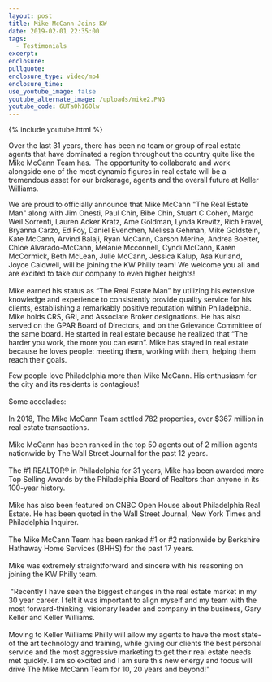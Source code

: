 ```yaml
---
layout: post
title: Mike McCann Joins KW
date: 2019-02-01 22:35:00
tags:
  - Testimonials
excerpt:
enclosure:
pullquote:
enclosure_type: video/mp4
enclosure_time:
use_youtube_image: false
youtube_alternate_image: /uploads/mike2.PNG
youtube_code: 6UTa0h160lw
---
```


{% include youtube.html %}

Over the last 31 years, there has been no team or group of real estate agents that have dominated a region throughout the country quite like the Mike McCann Team has.  The opportunity to collaborate and work alongside one of the most dynamic figures in real estate will be a tremendous asset for our brokerage, agents and the overall future at Keller Williams.

We are proud to officially announce that Mike McCann "The Real Estate Man" along with Jim Onesti, Paul Chin, Bibe Chin, Stuart C Cohen, Margo Weil Sorrenti, Lauren Acker Kratz, Ame Goldman, Lynda Krevitz, Rich Fravel, Bryanna Carzo, Ed Foy, Daniel Evenchen, Melissa Gehman, Mike Goldstein, Kate McCann, Arvind Balaji, Ryan McCann, Carson Merine, Andrea Boelter, Chloe Alvarado-McCann, Melanie Mcconnell, Cyndi McCann, Karen McCormick, Beth McLean, Julie McCann, Jessica Kalup, Asa Kurland, Joyce Caldwell, will be joining the KW Philly team! We welcome you all and are excited to take our company to even higher heights!<br><br>Mike earned his status as “The Real Estate Man” by utilizing his extensive knowledge and experience to consistently provide quality service for his clients, establishing a remarkably positive reputation within Philadelphia.<br>Mike holds CRS, GRI, and Associate Broker designations. He has also served on the GPAR Board of Directors, and on the Grievance Committee of the same board. He started in real estate because he realized that “The harder you work, the more you can earn”. Mike has stayed in real estate because he loves people: meeting them, working with them, helping them reach their goals.

Few people love Philadelphia more than Mike McCann. His enthusiasm for the city and its residents is contagious! <br><br>Some accolades:<br><br>In 2018, The Mike McCann Team settled 782 properties, over $367 million in real estate transactions.<br><br>Mike McCann has been ranked in the top 50 agents out of 2 million agents nationwide by The Wall Street Journal for the past 12 years.<br><br>The #1 REALTOR® in Philadelphia for 31 years, Mike has been awarded more Top Selling Awards by the Philadelphia Board of Realtors than anyone in its 100-year history.<br><br>Mike has also been featured on CNBC Open House about Philadelphia Real Estate. He has been quoted in the Wall Street Journal, New York Times and Philadelphia Inquirer.<br><br>The Mike McCann Team has been ranked #1 or #2 nationwide by Berkshire Hathaway Home Services (BHHS) for the past 17 years.<br><br>Mike was extremely straightforward and sincere with his reasoning on joining the KW Philly team.<br><br> "Recently I have seen the biggest changes in the real estate market in my 30 year career. I felt it was important to align myself and my team with the most forward-thinking, visionary leader and company in the business, Gary Keller and Keller Williams.<br><br>Moving to Keller Williams Philly will allow my agents to have the most state-of the art technology and training, while giving our clients the best personal service and the most aggressive marketing to get their real estate needs met quickly. I am so excited and I am sure this new energy and focus will drive The Mike McCann Team for 10, 20 years and beyond!"